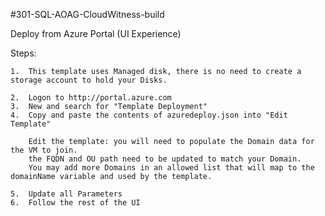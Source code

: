 #301-SQL-AOAG-CloudWitness-build

Deploy from Azure Portal (UI Experience)

Steps:

	1.  This template uses Managed disk, there is no need to create a storage account to hold your Disks.

	2.  Logon to http://portal.azure.com
	3.  New and search for "Template Deployment"
	4.  Copy and paste the contents of azuredeploy.json into "Edit Template"
	
		Edit the template: you will need to populate the Domain data for the VM to join. 
		the FQDN and OU path need to be updated to match your Domain. 
		You may add more Domains in an allowed list that will map to the domainName variable and used by the template.
	
	5.  Update all Parameters
	6.  Follow the rest of the UI
	